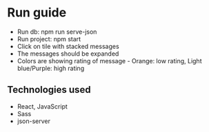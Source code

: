 # Run guide

- Run db: npm run serve-json
- Run project: npm start
- Click on tile with stacked messages
- The messages should be expanded
- Colors are showing rating of message - Orange: low rating, Light blue/Purple: high rating

## Technologies used

- React, JavaScript
- Sass
- json-server
